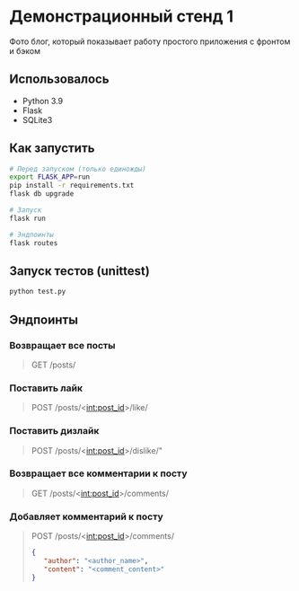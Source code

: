# Демонстрационный стенд 1

Фото блог, который показывает работу простого приложения с фронтом и бэком

## Использовалось
- Python 3.9
- Flask
- SQLite3


## Как запустить
```bash
# Перед запуском (только единожды)
export FLASK_APP=run
pip install -r requirements.txt
flask db upgrade

# Запуск
flask run

# Эндпоинты
flask routes

```

## Запуск тестов (unittest)
```bash
python test.py
```
## Эндпоинты

### Возвращает все посты
> GET /posts/

### Поставить лайк
> POST /posts/<<int:post_id>>/like/

### Поставить дизлайк
>POST /posts/<<int:post_id>>/dislike/"


### Возвращает все комментарии к посту
> GET /posts/<<int:post_id>>/comments/

### Добавляет комментарий к посту
> POST /posts/<<int:post_id>>/comments/
> ```json
> {
>    "author": "<author_name>",
>    "content": "<comment_content>"
> }
> ```